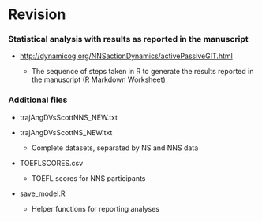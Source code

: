 # Revision  

### Statistical analysis with results as reported in the manuscript 

* http://dynamicog.org/NNSactionDynamics/activePassiveGIT.html

    + The sequence of steps taken in R to generate the results reported in the manuscript (R Markdown Worksheet)
    
### Additional files

* trajAngDVsScottNNS_NEW.txt
* trajAngDVsScottNS_NEW.txt

    + Complete datasets, separated by NS and NNS data
    
* TOEFLSCORES.csv

    + TOEFL scores for NNS participants

* save_model.R

    + Helper functions for reporting analyses
